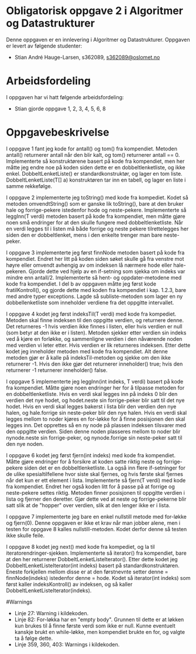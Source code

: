 # Obligatorisk oppgave 2 i Algoritmer og Datastrukturer

Denne oppgaven er en innlevering i Algoritmer og Datastrukturer. 
Oppgaven er levert av følgende studenter:
* Stian André Hauge-Larsen, s362089, s362089@oslomet.no

# Arbeidsfordeling

I oppgaven har vi hatt følgende arbeidsfordeling:
* Stian gjorde oppgave 1, 2, 3, 4, 5, 6, 8

# Oppgavebeskrivelse

I oppgave 1 fant jeg kode for antall() og tom() fra kompendiet.
Metoden antall() returnerer antall når den blir kalt, og tom() returnerer antall == 0.
Implementerte så konstruktørene basert på kode fra kompendiet, men her måtte jeg endre noe på koden siden dette er en dobbeltlenketliste, og ikke enkel.
DobbeltLenketListe() er standardkonstruktør, og lager en tom liste.
DobbeltLenketListe(T[] a) konstruktøren tar inn en tabell, og lager en liste i samme rekkefølge.

I oppgave 2 implementerte jeg toString() med kode fra kompediet.
Kodet så metoden omvendtString() som er ganske lik toString(), bare at den bruker hale og forrige-pekere istedenfor hode og neste-pekere.
Implementerte så leggInn(T verdi) metoden basert på kode fra kompendiet, men måtte gjøre noen små endringer for at den skulle fungere med dobbeltlenketliste.
Når en verdi legges til i listen må både forrige og neste pekere tilrettelegges her siden den er dobbeltlenket, mens i den enkelte trenger man bare neste-peker.

I oppgave 3 implementerte jeg først finnNode metoden basert på kode fra kompendiet.
Endret her litt på koden siden søket skulle gå fra venstre mot høyre eller omvendt avhengig av om indeksen lå nærmere hode eller hale-pekeren.
Gjorde dette ved hjelp av en if-setning som sjekka om indeks var mindre enn antall/2.
Implementerte så hent- og oppdater-metodene med kode fra kompendiet.
I del b av oppgaven måtte jeg først kode fratilKontroll(), og gjorde dette med koden fra kompendiet i kap. 1.2.3, bare med andre typer exceptions.
Lagde så subliste-metoden som lager en ny dobbellenketliste som inneholder verdiene fra det oppgitte intervallet.

I oppgave 4 kodet jeg først indeksTil(T verdi) med kode fra kompediet.
Metoden skal finne indeksen til den oppgitte verdien, og returnere denne.
Det returneres -1 hvis verdien ikke finnes i listen, eller hvis verdien er null (som betyr at den ikke er i listen).
Metoden sjekker etter verdien sin indeks ved å kjøre en forløkke, og sammenligne verdien i den nåværende noden med verdien vi leter etter.
Hvis verdien er lik returneres indeksen.
Etter dette kodet jeg inneholder metoden med kode fra kompendiet.
Alt denne metoden gjør er å kalle på indeksTil-metoden og sjekke om den ikke returnerer -1.
Hvis den ikke gjør det returnerer inneholder() true; hvis den returnerer -1 returnerer inneholder() false.

I oppgave 5 implementerte jeg leggInn(int indeks, T verdi) basert på kode fra kompendiet.
Måtte gjøre noen endringer her for å tilpasse metoden for en dobbeltlenketliste.
Hvis en verdi skal legges inn på indeks 0 blir den verdien det nye hodet, og hodet.neste sin forrige-peker blir satt til det nye hodet.
Hvis en verdi skal legges bakerst i lista blir den verdien den nye halen, og hale.forrige sin neste-peker blir den nye halen.
Hvis en verdi skal legges mellom to noder kjøres en for-løkke for å finne posisjonen den skal legges inn.
Det opprettes så en ny node på plassen indeksen tilsvarer med den oppgitte verdien.
Siden denne noden plasseres mellom to noder blir nynode.neste sin forrige-peker, og nynode.forrige sin neste-peker satt til den nye noden.

I oppgave 6 kodet jeg først fjern(int indeks) med kode fra kompendiet.
Måtte gjøre endringer for å forsikre at koden satte riktig neste og forrige-pekere siden det er en dobbeltlenketliste.
La også inn flere if-setninger for de ulike spesialtilfellene hvor siste skal fjernes, og hvis første skal fjernes når det kun er ett element i lista.
Implementerte så fjern(T verdi) med kode fra kompendiet.
Endret her også koden litt for å passe på at forrige og neste-pekere settes riktig.
Metoden finner posisjonen til oppgitte verdien i lista og fjerner den deretter.
Gjør dette ved at neste og forrige-pekerne blir satt slik at de "hopper" over verdien, slik at den lenger ikke er i lista.

I oppgave 7 implementerte jeg bare en enkel nullstill metode med for-løkke og fjern(0).
Denne oppgaven er ikke et krav når man jobber alene, men i testen for oppgave 8 kalles nullstill-metoden.
Kodet derfor denne så testen ikke skulle feile.

I oppgave 8 kodet jeg next() med kode fra kompediet, og la til iteratorendringer-sjekken.
Implementerte så iterator() fra kompendiet, bare at den her returnerer DobbeltLenketListeIterator().
Etter dette kodet jeg DobbeltLenketListeIterator(int indeks) basert på standardkonstruktøren.
Eneste forkjellen mellom disse er at den førstnevnte setter denne = finnNode(indeks) istedenfor denne = hode.
Kodet så iterator(int indeks) som først kaller indeksKontroll() av indeksen, og så kaller DobbeltLenketListeIterator(indeks).


#Warnings
* Linje 27: Warning i kildekoden.
* Linje 82: For-løkka har en "empty body". 
Grunnen til dette er at løkken kun brukes til å finne første verdi som ikke er null.
Kunne eventuelt kanskje brukt en while-løkke, men kompendiet brukte en for, og valgte ta å følge dette.
* Linje 359, 360, 403: Warnings i kildekoden. 